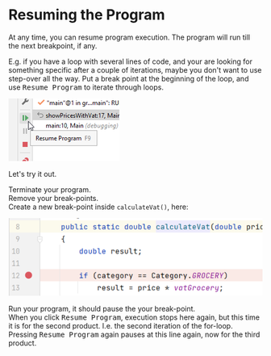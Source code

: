 ﻿# Resuming the Program

At any time, you can resume program execution. The program will run till the next breakpoint, if any.

E.g. if you have a loop with several lines of code, 
and your are looking for something specific after a couple of iterations, 
maybe you don't want to use step-over all the way. 
Put a break point at the beginning of the loop, and use <kbd>Resume Program</kbd> to iterate through loops.

![](ResumeProgramButton.png)

Let's try it out.

Terminate your program.\
Remove your break-points.\
Create a new break-point inside `calculateVat()`, here:

![](BreakpointInCalcVat.png)

Run your program, it should pause the your break-point.\
When you click <kbd>Resume Program</kbd>, execution stops here again, but this time it is for the second product. 
I.e. the second iteration of the for-loop. Pressing <kbd>Resume Program</kbd> again pauses at this line again, now for the third product.
